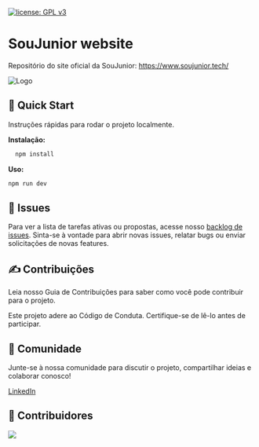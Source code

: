 [![license: GPL v3](https://img.shields.io/badge/License-GPLv3-blue.svg)](LICENSE.md)

# SouJunior website

Repositório do site oficial da SouJunior: https://www.soujunior.tech/

![Logo](./logo-soujunior.png)

## 🚀 Quick Start
Instruções rápidas para rodar o projeto localmente.


**Instalação:**
```bash
  npm install
```

**Uso:**
```bash
npm run dev
```

## 🙋 Issues
Para ver a lista de tarefas ativas ou propostas, acesse nosso [backlog de issues](https://github.com/souJunior/site-webapp/issues). Sinta-se à vontade para abrir novas issues, relatar bugs ou enviar solicitações de novas features.

## ✍️ Contribuições
Leia nosso Guia de Contribuições para saber como você pode contribuir para o projeto.

Este projeto adere ao Código de Conduta. Certifique-se de lê-lo antes de participar.

## 👥 Comunidade
Junte-se à nossa comunidade para discutir o projeto, compartilhar ideias e colaborar conosco!

[LinkedIn](https://www.linkedin.com/company/soujunior)

## 🤝 Contribuidores

<a href="https://github.com/SouJunior/site-webapp/graphs/contributors">
  <img src="https://contrib.rocks/image?repo=SouJunior/site-webapp" />
</a>
